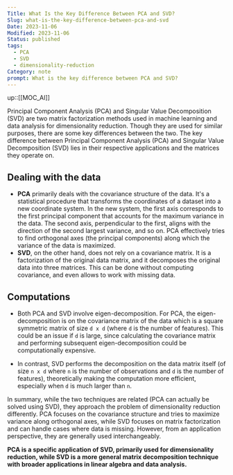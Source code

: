 ```yaml
---
Title: What Is the Key Difference Between PCA and SVD?
Slug: what-is-the-key-difference-between-pca-and-svd
Date: 2023-11-06
Modified: 2023-11-06
Status: published
tags:
  - PCA
  - SVD
  - dimensionality-reduction
Category: note
prompt: What is the key difference between PCA and SVD?
---
```


up::[[MOC_AI]]

Principal Component Analysis (PCA) and Singular Value Decomposition (SVD) are two matrix factorization methods used in machine learning and data analysis for dimensionality reduction. Though they are used for similar purposes, there are some key differences between the two. The key difference between Principal Component Analysis (PCA) and Singular Value Decomposition (SVD) lies in their respective applications and the matrices they operate on.

## Dealing with the data

- **PCA** primarily deals with the covariance structure of the data. It's a statistical procedure that transforms the coordinates of a dataset into a new coordinate system. In the new system, the first axis corresponds to the first principal component that accounts for the maximum variance in the data. The second axis, perpendicular to the first, aligns with the direction of the second largest variance, and so on. PCA effectively tries to find orthogonal axes (the principal components) along which the variance of the data is maximized.
- **SVD**, on the other hand, does not rely on a covariance matrix. It is a factorization of the original data matrix, and it decomposes the original data into three matrices. This can be done without computing covariance, and even allows to work with missing data.

## Computations
  
- Both PCA and SVD involve eigen-decomposition. For PCA, the eigen-decomposition is on the covariance matrix of the data which is a square symmetric matrix of size `d x d` (where `d` is the number of features). This could be an issue if `d` is large, since calculating the covariance matrix and performing subsequent eigen-decomposition could be computationally expensive.

- In contrast, SVD performs the decomposition on the data matrix itself (of size `n x d` where `n` is the number of observations and `d` is the number of features), theoretically making the computation more efficient, especially when `d` is much larger than `n`.

In summary, while the two techniques are related (PCA can actually be solved using SVD), they approach the problem of dimensionality reduction differently. PCA focuses on the covariance structure and tries to maximize variance along orthogonal axes, while SVD focuses on matrix factorization and can handle cases where data is missing. However, from an application perspective, they are generally used interchangeably.

**PCA is a specific application of SVD, primarily used for dimensionality reduction, while SVD is a more general matrix decomposition technique with broader applications in linear algebra and data analysis.**
